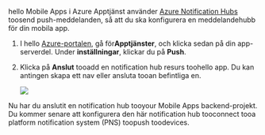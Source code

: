 hello Mobile Apps i Azure Apptjänst använder [Azure Notification Hubs] toosend push-meddelanden, så att du ska konfigurera en meddelandehubb för din mobila app.

1. I hello [Azure-portalen], gå för**Apptjänster**, och klicka sedan på din app-serverdel. Under **inställningar**, klickar du på **Push**.
2. Klicka på **Anslut** tooadd en notification hub resurs toohello app. Du kan antingen skapa ett nav eller ansluta tooan befintliga en.

    ![](./media/app-service-mobile-create-notification-hub/configure-hub-flow.png)

Nu har du anslutit en notification hub tooyour Mobile Apps backend-projekt. Du kommer senare att konfigurera den här notification hub tooconnect tooa platform notification system (PNS) toopush toodevices.

[Azure-portalen]: https://portal.azure.com/
[Azure Notification Hubs]: https://azure.microsoft.com/en-us/documentation/articles/notification-hubs-push-notification-overview/
